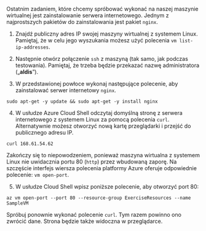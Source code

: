 Ostatnim zadaniem, które chcemy spróbować wykonać na naszej maszynie wirtualnej jest zainstalowanie serwera internetowego. Jednym z najprostszych pakietów do zainstalowania jest pakiet `nginx`.

1. Znajdź publiczny adres IP swojej maszyny wirtualnej z systemem Linux. Pamiętaj, że w celu jego wyszukania możesz użyć polecenia `vm list-ip-addresses`.

2. Następnie otwórz połączenie `ssh` z maszyną (tak samo, jak podczas testowania). Pamiętaj, że trzeba będzie przekazać nazwę administratora („**aldis**”).

3. W przedstawionej powłoce wykonaj następujące polecenie, aby zainstalować serwer internetowy `nginx`.

```azurecli
sudo apt-get -y update && sudo apt-get -y install nginx
```

4. W usłudze Azure Cloud Shell odczytaj domyślną stronę z serwera internetowego z systemem Linux za pomocą polecenia `curl`. Alternatywnie możesz otworzyć nową kartę przeglądarki i przejść do publicznego adresu IP.

```azurecli
curl 168.61.54.62
```

Zakończy się to niepowodzeniem, ponieważ maszyna wirtualna z systemem Linux nie uwidacznia portu 80 (`http`) przez wbudowaną zaporę. Na szczęście interfejs wiersza polecenia platformy Azure oferuje odpowiednie polecenie: `vm open-port`. 

5. W usłudze Cloud Shell wpisz poniższe polecenie, aby otworzyć port 80:

```
az vm open-port --port 80 --resource-group ExerciseResources --name SampleVM
```

Spróbuj ponownie wykonać polecenie `curl`. Tym razem powinno ono zwrócić dane. Strona będzie także widoczna w przeglądarce.



